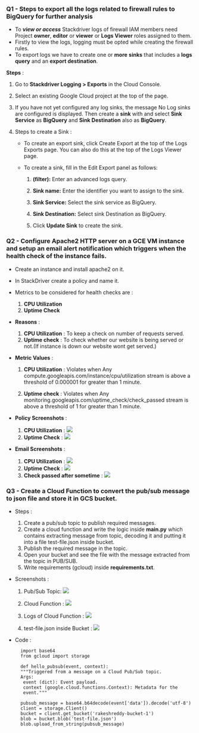 ### Q1 - Steps to export all the logs related to firewall rules to BigQuery for further analysis

* To **_view or access_** Stackdriver logs of firewall IAM members need Project **owner**, **editor** or **viewer** or **Logs Viewer** roles assigned to them.
* Firstly to view the logs, logging must be opted while creating the firewall rules.
* To export logs we have to create one or **more** **sinks** that includes a **logs query** and an **export destination**.

**Steps** :

1. Go to **Stackdriver Logging > Exports** in the Cloud Console.
2. Select an existing Google Cloud project at the top of the page.
3. If you have not yet configured any log sinks, the message No Log sinks are configured is displayed. Then create a **sink** with and select **Sink Service** as **BigQuery** and **Sink Destination** also as **BigQuery**.
4. Steps to create a Sink : 

      * To create an export sink, click Create Export at the top of the Logs Exports page. You can also do this at the top of the Logs Viewer page.
      *  To create a sink, fill in the Edit Export panel as follows:
      	
	     1. **(filter):** Enter an advanced logs query.
      	
	     2. **Sink name:** Enter the identifier you want to assign to the sink.
      	
	     3. **Sink Service:** Select the sink service as BigQuery.
      	
	     4. **Sink Destination:** Select sink Destination as BigQuery.
      	
	     5. Click **Update Sink** to create the sink.   		 				

### Q2 - Configure Apache2 HTTP server on a GCE VM instance and setup an email alert notification which triggers when the health check of the instance fails.
* Create an instance and install apache2 on it.
* In StackDriver create a policy and name it.
* Metrics to be considered for health checks are :
	1. **CPU Utilization** 
	2. **Uptime Check**
* **Reasons** :  
	1. **CPU Utilization** : To keep a check on number of requests served.
	2. **Uptime check** : To check whether our website is being served or not.(If instance is down our website wont get served.)
* **Metric Values**  :
	1. **CPU Utilization** : Violates when Any
	compute.googleapis.com/instance/cpu/utilization stream is above a threshold of 0.000001 for greater than 1 minute.
	
	2. **Uptime check** : Violates when Any monitoring.googleapis.com/uptime_check/check_passed stream is above a threshold of 1 for greater than 1 minute.

* **Policy Screenshots** :
	1. **CPU Utilization** :
	![](https://raw.githubusercontent.com/hackerbat/GCP-ASSESSMENT/master/GCP-ASSIGNMENT3-CLOUDFUNCTION-STACKDRIVER/images/cpu-utilization.png)
	2. **Uptime Check** :
	![](https://raw.githubusercontent.com/hackerbat/GCP-ASSESSMENT/master/GCP-ASSIGNMENT3-CLOUDFUNCTION-STACKDRIVER/images/uptime-check.png)
* **Email Screenshots** :
	1. **CPU Utilization** :
	![](https://raw.githubusercontent.com/hackerbat/GCP-ASSESSMENT/master/GCP-ASSIGNMENT3-CLOUDFUNCTION-STACKDRIVER/images/email_utilization.png)
	2. **Uptime Check** :
	![](https://raw.githubusercontent.com/hackerbat/GCP-ASSESSMENT/master/GCP-ASSIGNMENT3-CLOUDFUNCTION-STACKDRIVER/images/email-uptime-check.png)
	3. **Check passed after sometime** :
	![](https://raw.githubusercontent.com/hackerbat/GCP-ASSESSMENT/master/GCP-ASSIGNMENT3-CLOUDFUNCTION-STACKDRIVER/images/check_passed.png)

	

### Q3 - Create a Cloud Function to convert the pub/sub message to json file and store it in GCS bucket.
* Steps :
         
   1. Create a pub/sub topic to publish required messages.
   2. Create a cloud function and write the logic inside **main.py** which contains extracting message from topic, decoding it and putting it into a file test-file.json inside bucket.
   3. Publish the required message in the topic.
   4. Open your bucket and see the file with the message extracted from the topic in PUB/SUB.
   5. Write requirements (gcloud) inside **requirements.txt**.

* Screenshots :
		
	1. Pub/Sub Topic:
	 ![](https://raw.githubusercontent.com/hackerbat/GCP-ASSESSMENT/master/GCP-ASSIGNMENT3-CLOUDFUNCTION-STACKDRIVER/images/topic.png)
	
	2. Cloud Function :
	![](https://raw.githubusercontent.com/hackerbat/GCP-ASSESSMENT/master/GCP-ASSIGNMENT3-CLOUDFUNCTION-STACKDRIVER/images/cloud-function.png)
	
	3. Logs of Cloud Function :
	![](https://raw.githubusercontent.com/hackerbat/GCP-ASSESSMENT/master/GCP-ASSIGNMENT3-CLOUDFUNCTION-STACKDRIVER/images/logs-cf.png)
	
	4. test-file.json inside Bucket :
	![](https://raw.githubusercontent.com/hackerbat/GCP-ASSESSMENT/master/GCP-ASSIGNMENT3-CLOUDFUNCTION-STACKDRIVER/images/file-in-bucket.png)

	
	
* Code :
	
		import base64
		from gcloud import storage

		def hello_pubsub(event, context):
    	"""Triggered from a message on a Cloud Pub/Sub topic.
    	Args:
         event (dict): Event payload.
         context (google.cloud.functions.Context): Metadata for the
         event."""
         
    	pubsub_message = base64.b64decode(event['data']).decode('utf-8')
    	client = storage.Client()
    	bucket = client.get_bucket('rakeshreddy-bucket-1')
    	blob = bucket.blob('test-file.json')
    	blob.upload_from_string(pubsub_message)
